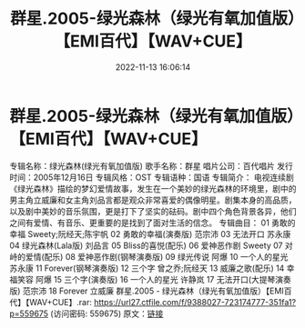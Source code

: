 ﻿---
title: 群星.2005-绿光森林（绿光有氧加值版）【EMI百代】【WAV+CUE】
date: 2022-11-13 16:06:14
categories: WAV车载音乐、镜像
tags: 华语中文
---
# 群星.2005-绿光森林（绿光有氧加值版）【EMI百代】【WAV+CUE】

专辑名称：绿光森林(绿光有氧加值版)
歌手名称：群星
唱片公司：百代唱片
发行时间：2005年12月16日
专辑风格：OST
专辑语种：国语
专辑简介：
电视连续剧《绿光森林》描绘的梦幻爱情故事，发生在一个美妙的绿光森林的环境里，剧中的男主角立威廉和女主角刘品言都是观众非常喜爱的偶像明星。剧集本身的高品质，以及剧中美妙的音乐氛围，更是打下了坚实的砝码。剧中四个角色背景各异，他们之间有爱情、有音乐、更重要的是找到了面对生活的信念。
专辑曲目：
01 勇敢的幸福 Sweety;阮经天;陈宇帆
02 勇敢的幸福(演奏版) 范宗沛
03 无法开口 苏永康
04 绿光森林(Lala版) 刘品言
05 Bliss的喜悦(配乐)
06 爱神恶作剧 Sweety
07 对峙的爱情(配乐)
08 爱神恶作剧(钢琴演奏版)
09 绿光传说 阿爆
10 一个人的星光 苏永康
11 Forever(钢琴演奏版)
12 三个字 曾之乔;阮经天
13 威廉之歌(配乐)
14 幸福笑容 阿爆
15 三个字(演奏版)
16 一个人的星光 许静岚
17 无法开口(大提琴演奏版) 范宗沛
18 Forever 立威廉
群星.2005 - 绿光森林（绿光有氧加值版）【EMI百代】【WAV+CUE】.rar: https://url27.ctfile.com/f/9388027-723174777-351fa1?p=559675
(访问密码: 559675)
原文：[链接](https://blog.sina.com.cn/s/blog_1647c7e760103107t.html)